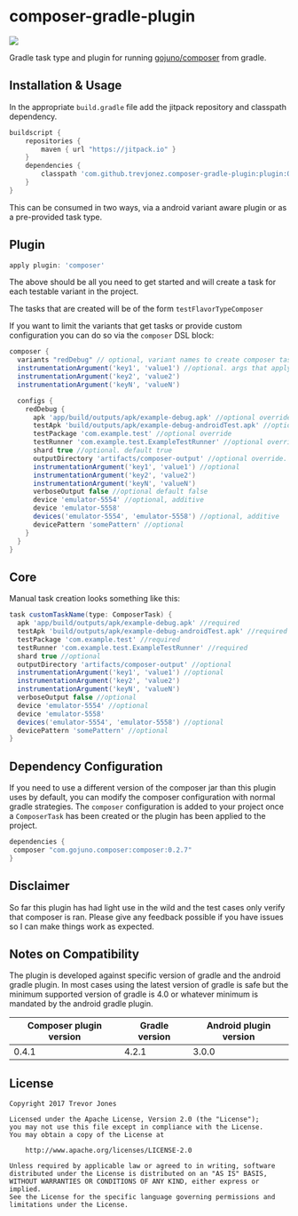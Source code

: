 composer-gradle-plugin
====
[![](https://jitpack.io/v/trevjonez/composer-gradle-plugin.svg)](https://jitpack.io/#trevjonez/composer-gradle-plugin)

Gradle task type and plugin for running [gojuno/composer](https://github.com/gojuno/composer) from gradle.

Installation & Usage
--------------------
In the appropriate `build.gradle` file add the jitpack repository and classpath dependency.
```groovy
buildscript {
    repositories {
        maven { url "https://jitpack.io" }
    }
    dependencies {
        classpath 'com.github.trevjonez.composer-gradle-plugin:plugin:0.4.1'
    }
}
```

This can be consumed in two ways, via a android variant aware plugin or as a pre-provided task type.

Plugin
----
```groovy
apply plugin: 'composer'
```
The above should be all you need to get started and will create a task for each testable variant in the project.

The tasks that are created will be of the form `testFlavorTypeComposer`

If you want to limit the variants that get tasks or provide custom configuration you can do so via the `composer` DSL block:
```groovy
composer {
  variants "redDebug" // optional, variant names to create composer tasks for. If empty all testable variants will receive a task.
  instrumentationArgument('key1', 'value1') //optional. args that apply to all created tasks
  instrumentationArgument('key2', 'value2')
  instrumentationArgument('keyN', 'valueN')

  configs { 
    redDebug {
      apk 'app/build/outputs/apk/example-debug.apk' //optional override
      testApk 'build/outputs/apk/example-debug-androidTest.apk' //optional override
      testPackage 'com.example.test' //optional override
      testRunner 'com.example.test.ExampleTestRunner' //optional override
      shard true //optional. default true
      outputDirectory 'artifacts/composer-output' //optional override. default 'build/reports/composer/redDebug'
      instrumentationArgument('key1', 'value1') //optional
      instrumentationArgument('key2', 'value2')
      instrumentationArgument('keyN', 'valueN')
      verboseOutput false //optional default false
      device 'emulator-5554' //optional, additive
      device 'emulator-5558'
      devices('emulator-5554', 'emulator-5558') //optional, additive
      devicePattern 'somePattern' //optional
    }
  }
}
```

Core
----
Manual task creation looks something like this:
```groovy
task customTaskName(type: ComposerTask) {
  apk 'app/build/outputs/apk/example-debug.apk' //required
  testApk 'build/outputs/apk/example-debug-androidTest.apk' //required
  testPackage 'com.example.test' //required
  testRunner 'com.example.test.ExampleTestRunner' //required
  shard true //optional
  outputDirectory 'artifacts/composer-output' //optional
  instrumentationArgument('key1', 'value1') //optional
  instrumentationArgument('key2', 'value2')
  instrumentationArgument('keyN', 'valueN')
  verboseOutput false //optional
  device 'emulator-5554' //optional
  device 'emulator-5558'
  devices('emulator-5554', 'emulator-5558') //optional
  devicePattern 'somePattern' //optional
}
```

Dependency Configuration
----
If you need to use a different version of the composer jar than this plugin uses by default, you can modify the composer configuration with normal gradle strategies.
The `composer` configuration is added to your project once a `ComposerTask` has been created or the plugin has been applied to the project.

```groovy
dependencies {
 composer "com.gojuno.composer:composer:0.2.7"
}
```

Disclaimer
----
So far this plugin has had light use in the wild and the test cases only verify that composer is ran.
Please give any feedback possible if you have issues so I can make things work as expected.

Notes on Compatibility
----

The plugin is developed against specific version of gradle and the android gradle plugin.
In most cases using the latest version of gradle is safe but the minimum supported 
version of gradle is 4.0 or whatever minimum is mandated by the android gradle plugin. 

Composer plugin version | Gradle version | Android plugin version
----- | ---- | -----
0.4.1 | 4.2.1  | 3.0.0 

License
-------
    Copyright 2017 Trevor Jones

    Licensed under the Apache License, Version 2.0 (the "License");
    you may not use this file except in compliance with the License.
    You may obtain a copy of the License at

        http://www.apache.org/licenses/LICENSE-2.0

    Unless required by applicable law or agreed to in writing, software
    distributed under the License is distributed on an "AS IS" BASIS,
    WITHOUT WARRANTIES OR CONDITIONS OF ANY KIND, either express or implied.
    See the License for the specific language governing permissions and
    limitations under the License.